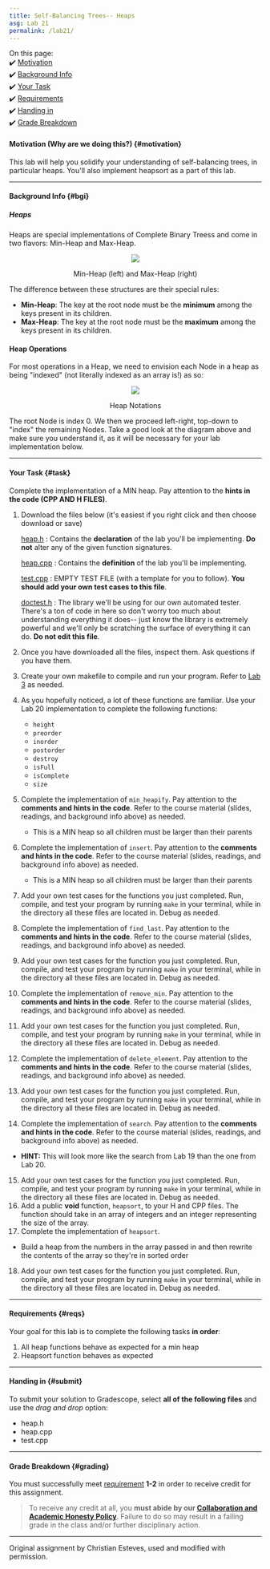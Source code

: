 ```yaml
---
title: Self-Balancing Trees-- Heaps
asg: Lab 21
permalink: /lab21/
---
```


On this page:  
✔️ [Motivation](#motivation)  
✔️ [Background Info](#bgi)  
✔️ [Your Task](#task)  
✔️ [Requirements](#reqs)  
✔️ [Handing in](#submit)  
✔️ [Grade Breakdown](#grading)

#### Motivation (Why are we doing this?) {#motivation}
This lab will help you solidify your understanding of self-balancing trees, in particular heaps. You'll also implement heapsort as a part of this lab.

---

#### Background Info {#bgi}

##### Heaps 

Heaps are special implementations of Complete Binary Treess and come in two flavors: Min-Heap and Max-Heap.

<p align="center">
  <img src="/sm21/labs/lab21/images/min-max-heap.svg" />
    <figcaption><center>Min-Heap (left) and Max-Heap (right)</center></figcaption>
</p>


The difference between these structures are their special rules:

- **Min-Heap**: The key at the root node must be the **minimum** among the keys present in its children.
- **Max-Heap**: The key at the root node must be the **maximum** among the keys present in its children.

#### Heap Operations

For most operations in a Heap, we need to envision each Node in a heap as being "indexed" (not literally indexed as an array is!) as so:

<p align="center">
  <img src="/sm21/labs/lab21/images/heap-notations.png" />
    <figcaption><center>Heap Notations</center></figcaption>
</p>

The root Node is index 0. We then we proceed left-right, top-down to "index" the remaining Nodes. Take a good look at the diagram above and make sure you understand it, as it will be necessary for your lab implementation below. 

---

#### Your Task {#task}

Complete the implementation of a MIN heap. Pay attention to the **hints in the code (CPP AND H FILES)**.

1. Download the files below (it's easiest if you right click and then choose download or save)

    [heap.h](/sm21/labs/lab21/template-code/heap.h)
    : Contains the **declaration** of the lab you'll be implementing. **Do not** alter any of the given function signatures. 

    [heap.cpp](/sm21/labs/lab21/template-code/heap.cpp)
    : Contains the **definition** of the lab you'll be implementing.

    [test.cpp](/sm21/labs/lab21/template-code/test.cpp)
    : EMPTY TEST FILE (with a template for you to follow). **You should add your own test cases to this file**.

    [doctest.h](/sm21/labs/lab21/template-code/doctest.h)
    : The library we'll be using for our own automated tester. There's a ton of code in here so don't worry too much about understanding everything it does-- just know the library is extremely powerful and we'll only be scratching the surface of everything it can do. **Do not edit this file**.

2. Once you have downloaded all the files, inspect them. Ask questions if you have them.
3. Create your own makefile to compile and run your program. Refer to [Lab 3](/sm21/lab03) as needed.
4. As you hopefully noticed, a lot of these functions are familiar. Use your Lab 20 implementation to complete the following functions:
   - `height`
   - `preorder`
   - `inorder`
   - `postorder`
   - `destroy`
   - `isFull`
   - `isComplete`
   - `size`
5. Complete the implementation of `min_heapify`. Pay attention to the **comments and hints in the code**. Refer to the course material (slides, readings, and background info above) as needed.
   - This is a MIN heap so all children must be larger than their parents
6. Complete the implementation of `insert`. Pay attention to the **comments and hints in the code**. Refer to the course material (slides, readings, and background info above) as needed.
   - This is a MIN heap so all children must be larger than their parents
7. Add your own test cases for the functions you just completed. Run, compile, and test your program by running `make` in your terminal, while in the directory all these files are located in. Debug as needed.
8. Complete the implementation of `find_last`. Pay attention to the **comments and hints in the code**. Refer to the course material (slides, readings, and background info above) as needed.
9. Add your own test cases for the function you just completed. Run, compile, and test your program by running `make` in your terminal, while in the directory all these files are located in. Debug as needed.
10. Complete the implementation of `remove_min`. Pay attention to the **comments and hints in the code**. Refer to the course material (slides, readings, and background info above) as needed.
11. Add your own test cases for the function you just completed. Run, compile, and test your program by running `make` in your terminal, while in the directory all these files are located in. Debug as needed.
12. Complete the implementation of `delete_element`. Pay attention to the **comments and hints in the code**. Refer to the course material (slides, readings, and background info above) as needed.
13. Add your own test cases for the function you just completed. Run, compile, and test your program by running `make` in your terminal, while in the directory all these files are located in. Debug as needed.
14. Complete the implementation of `search`. Pay attention to the **comments and hints in the code**. Refer to the course material (slides, readings, and background info above) as needed.
   - **HINT:** This will look more like the search from Lab 19 than the one from Lab 20.
15. Add your own test cases for the function you just completed. Run, compile, and test your program by running `make` in your terminal, while in the directory all these files are located in. Debug as needed.
16. Add a public **void** function, `heapsort`, to your H and CPP files. The function should take in an array of integers and an integer representing the size of the array.
17. Complete the implementation of `heapsort`. 
   - Build a heap from the numbers in the array passed in and then rewrite the contents of the array so they're in sorted order
18. Add your own test cases for the function you just completed. Run, compile, and test your program by running `make` in your terminal, while in the directory all these files are located in. Debug as needed.

---

#### Requirements {#reqs}
Your goal for this lab is to complete the following tasks **in order**:

1. All heap functions behave as expected for a min heap
2. Heapsort function behaves as expected

---

#### Handing in {#submit}
To submit your solution to Gradescope, select **all of the following files** and use the *drag and drop* option:
- heap.h
- heap.cpp
- test.cpp

---

#### Grade Breakdown {#grading}
You must successfully meet [requirement](#reqs) **1-2** in order to receive credit for this assignment.

> To receive any credit at all, you **must abide by our [Collaboration and Academic Honesty Policy](/sm21/policies/#integrity)**. Failure to do so may result in a failing grade in the class and/or further disciplinary action.

---

Original assignment by Christian Esteves, used and modified with permission.